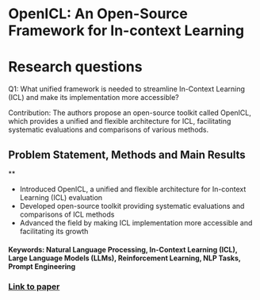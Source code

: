 # OpenICL: An Open-Source Framework for In-context Learning

# Research questions
Q1: What unified framework is needed to streamline In-Context Learning (ICL) and make its implementation more accessible?

Contribution: The authors propose an open-source toolkit called OpenICL, which provides a unified and flexible architecture for ICL, facilitating systematic evaluations and comparisons of various methods.

## Problem Statement, Methods and Main Results
**
* Introduced OpenICL, a unified and flexible architecture for In-context Learning (ICL) evaluation
* Developed open-source toolkit providing systematic evaluations and comparisons of ICL methods
* Advanced the field by making ICL implementation more accessible and facilitating its growth

#### Keywords: Natural Language Processing, In-Context Learning (ICL), Large Language Models (LLMs), Reinforcement Learning, NLP Tasks, Prompt Engineering


### [Link to paper](https://arxiv.org/abs/2303.02913)
        